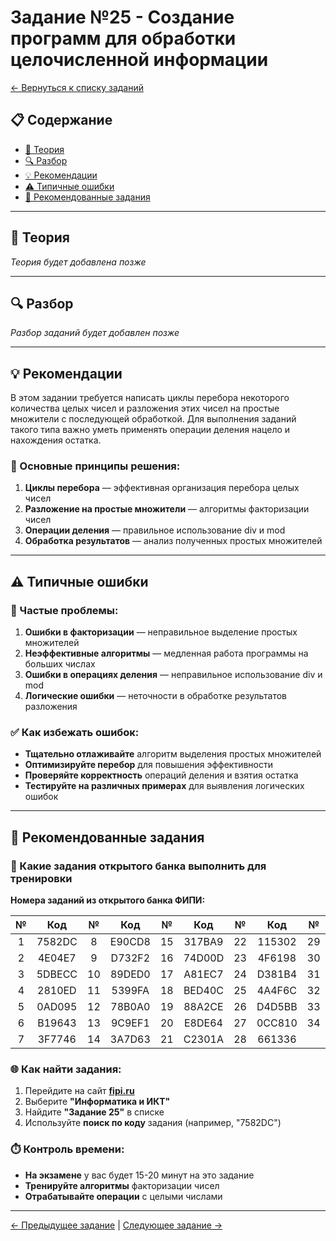 # Задание №25 - Создание программ для обработки целочисленной информации

[← Вернуться к списку заданий](../README.md)

## 📋 Содержание
- [📖 Теория](#📖-теория)
- [🔍 Разбор](#🔍-разбор)
- [💡 Рекомендации](#💡-рекомендации)
- [⚠️ Типичные ошибки](#⚠️-типичные-ошибки)
- [📝 Рекомендованные задания](#📝-рекомендованные-задания)

---

## 📖 Теория

*Теория будет добавлена позже*

---

## 🔍 Разбор

*Разбор заданий будет добавлен позже*

---

## 💡 Рекомендации

В этом задании требуется написать циклы перебора некоторого количества целых чисел и разложения этих чисел на простые множители с последующей обработкой. Для выполнения заданий такого типа важно уметь применять операции деления нацело и нахождения остатка.

### 🔧 Основные принципы решения:

1. **Циклы перебора** — эффективная организация перебора целых чисел
2. **Разложение на простые множители** — алгоритмы факторизации чисел
3. **Операции деления** — правильное использование div и mod
4. **Обработка результатов** — анализ полученных простых множителей

---

## ⚠️ Типичные ошибки

### 🚫 Частые проблемы:

1. **Ошибки в факторизации** — неправильное выделение простых множителей
2. **Неэффективные алгоритмы** — медленная работа программы на больших числах
3. **Ошибки в операциях деления** — неправильное использование div и mod
4. **Логические ошибки** — неточности в обработке результатов разложения

### ✅ Как избежать ошибок:

- **Тщательно отлаживайте** алгоритм выделения простых множителей
- **Оптимизируйте перебор** для повышения эффективности
- **Проверяйте корректность** операций деления и взятия остатка
- **Тестируйте на различных примерах** для выявления логических ошибок

---

## 📝 Рекомендованные задания

### 🔗 Какие задания открытого банка выполнить для тренировки

**Номера заданий из открытого банка ФИПИ:**

| № | Код | № | Код | № | Код | № | Код | № | Код |
|:-:|:-:|:-:|:-:|:-:|:-:|:-:|:-:|:-:|:-:|
| 1 | 7582DC | 8 | E90CD8 | 15 | 317BA9 | 22 | 115302 | 29 | 378927 |
| 2 | 4E04E7 | 9 | D732F2 | 16 | 74D00D | 23 | 4F6198 | 30 | 78B588 |
| 3 | 5DBECC | 10 | 89DED0 | 17 | A81EC7 | 24 | D381B4 | 31 | C2301A |
| 4 | 2810ED | 11 | 5399FA | 18 | BED40C | 25 | 4A4F6C | 32 | 55A68F |
| 5 | 0AD095 | 12 | 78B0A0 | 19 | 88A2CE | 26 | D4D5BB | 33 | D4FA23 |
| 6 | B19643 | 13 | 9C9EF1 | 20 | E8DE64 | 27 | 0CC810 | 34 | 6D2D86 |
| 7 | 3F7746 | 14 | 3A7D63 | 21 | C2301A | 28 | 661336 |    |        |

### 🌐 Как найти задания:

1. Перейдите на сайт **[fipi.ru](https://fipi.ru/ege/otkrytyy-bank-zadaniy-ege)**
2. Выберите **"Информатика и ИКТ"**
3. Найдите **"Задание 25"** в списке
4. Используйте **поиск по коду** задания (например, "7582DC")

### ⏱️ Контроль времени:

- **На экзамене** у вас будет 15-20 минут на это задание
- **Тренируйте алгоритмы** факторизации чисел
- **Отрабатывайте операции** с целыми числами

---

[← Предыдущее задание](task-24.md) | [Следующее задание →](task-26.md)
